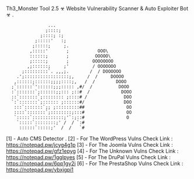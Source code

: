Th3_Monster Tool 2.5 ☣ Website Vulnerability Scanner & Auto Exploiter Bot ☣ .

                    ...
                   ;::::;
                 ;::::; :;
               ;:::::'   :;
              ;:::::;     ;.
             ,:::::'       ;           OOO\
             ::::::;       ;          OOOOO\
             ;:::::;       ;         OOOOOOOO
            ,;::::::;     ;'         / OOOOOOO
          ;:::::::::`. ,,,;.        /  / DOOOOOO
        .';:::::::::::::::::;,     /  /     DOOOO
       ,::::::;::::::;;;;::::;,   /  /        DOOO
      ;`::::::`'::::::;;;::::: ,#/  /          DOOO
      :`:::::::`;::::::;;::: ;::#  /            DOOO
      ::`:::::::`;:::::::: ;::::# /              DOO
      `:`:::::::`;:::::: ;::::::#/               DOO
       :::`:::::::`;; ;:::::::::##                OO
       ::::`:::::::`;::::::::;:::#                OO
       `:::::`::::::::::::;'`:;::#                O
        `:::::`::::::::;' /  / `:#
         ::::::`:::::;'  /  /   `#
         

[1] - Auto CMS Detector .
[2] - For The WordPress Vulns 
Check Link : https://notepad.pw/jcyg4g1p
[3] - For The Joomla Vulns 
Check Link : https://notepad.pw/gfz1epyg
[4] - For The Unknown Vulns 
Check Link : https://notepad.pw/1gglpyes
[5] - For The DruPal Vulns 
Check Link : https://notepad.pw/6pp1gy2i
[6] - For The PrestaShop Vulns 
Check Link : https://notepad.pw/ybxjgpi1
